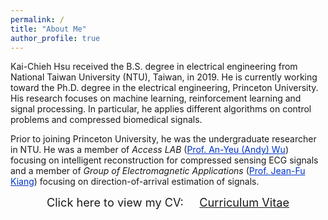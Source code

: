 ```yaml
---
permalink: /
title: "About Me"
author_profile: true
---
```


Kai-Chieh Hsu received the B.S. degree in electrical engineering from National Taiwan University (NTU), Taiwan, in 2019.
He is currently working toward the Ph.D. degree in the electrical engineering, Princeton University.
His research focuses on machine learning, reinforcement learning and signal processing.
In particular, he applies different algorithms on control problems and compressed biomedical signals.

Prior to joining Princeton University, he was the undergraduate researcher in NTU.
He was a member of *Access LAB* (<a href="http://access.ee.ntu.edu.tw/" style="color: rgb(0,51,204)">Prof. An-Yeu (Andy) Wu</a>) focusing on intelligent reconstruction for compressed sensing ECG signals and a member of *Group of Electromagnetic Applications* (<a href="http://cc.ee.ntu.edu.tw/~jfkiang/" style="color: rgb(0,51,204)">Prof. Jean-Fu Kiang</a>) focusing on direction-of-arrival estimation of signals.

<center>
	<span style="font-size: 130%;">
		Click here to view my CV: &nbsp;&nbsp;&nbsp;
	</span> 
	<a href="/files/CV.pdf" target="_blank" class="btn btn-info">
		<span style="font-size: 130%;">
			Curriculum Vitae
		</span>
	</a>
</center>
